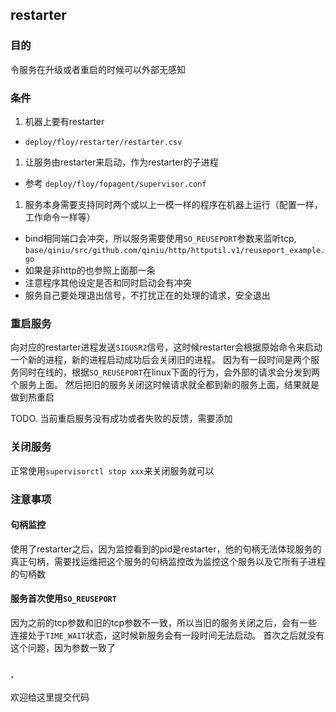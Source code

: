 ## restarter

### 目的

令服务在升级或者重启的时候可以外部无感知

### 条件

1. 机器上要有restarter
 - `deploy/floy/restarter/restarter.csv`
1. 让服务由restarter来启动，作为restarter的子进程
 - 参考 `deploy/floy/fopagent/supervisor.conf`
1. 服务本身需要支持同时两个或以上一模一样的程序在机器上运行（配置一样，工作命令一样等）
 - bind相同端口会冲突，所以服务需要使用`SO_REUSEPORT`参数来监听tcp, `base/qiniu/src/github.com/qiniu/http/httputil.v1/reuseport_example.go`
 - 如果是非http的也参照上面那一条
 - 注意程序其他设定是否和同时启动会有冲突
 - 服务自己要处理退出信号，不打扰正在的处理的请求，安全退出

### 重启服务

向对应的restarter进程发送`SIGUSR2`信号，这时候restarter会根据原始命令来启动一个新的进程，新的进程启动成功后会关闭旧的进程。
因为有一段时间是两个服务同时在线的，根据`SO_REUSEPORT`在linux下面的行为，会外部的请求会分发到两个服务上面。
然后把旧的服务关闭这时候请求就全都到新的服务上面，结果就是做到热重启

TODO. 当前重启服务没有成功或者失败的反馈，需要添加

### 关闭服务

正常使用`supervisorctl stop xxx`来关闭服务就可以

### 注意事项

#### 句柄监控

使用了restarter之后，因为监控看到的pid是restarter，他的句柄无法体现服务的真正句柄，需要找运维把这个服务的句柄监控改为监控这个服务以及它所有子进程的句柄数

#### 服务首次使用`SO_REUSEPORT`

因为之前的tcp参数和旧的tcp参数不一致，所以当旧的服务关闭之后，会有一些连接处于`TIME_WAIT`状态，这时候新服务会有一段时间无法启动。
首次之后就没有这个问题，因为参数一致了

### .

欢迎给这里提交代码
